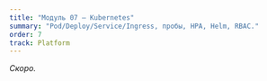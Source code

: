 ```yaml
---
title: "Модуль 07 — Kubernetes"
summary: "Pod/Deploy/Service/Ingress, пробы, HPA, Helm, RBAC."
order: 7
track: Platform
---
```

_Скоро._

